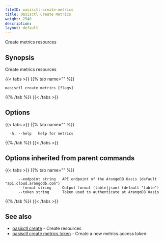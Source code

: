 ```yaml
---
fileID: oasisctl-create-metrics
title: Oasisctl Create Metrics
weight: 2540
description: 
layout: default
---
```

Create metrics resources

## Synopsis

Create metrics resources

{{< tabs >}}
{{% tab name="" %}}
```
oasisctl create metrics [flags]
```
{{% /tab %}}
{{< /tabs >}}

## Options

{{< tabs >}}
{{% tab name="" %}}
```
  -h, --help   help for metrics
```
{{% /tab %}}
{{< /tabs >}}

## Options inherited from parent commands

{{< tabs >}}
{{% tab name="" %}}
```
      --endpoint string   API endpoint of the ArangoDB Oasis (default "api.cloud.arangodb.com")
      --format string     Output format (table|json) (default "table")
      --token string      Token used to authenticate at ArangoDB Oasis
```
{{% /tab %}}
{{< /tabs >}}

## See also

* [oasisctl create]()	 - Create resources
* [oasisctl create metrics token](oasisctl-create-metrics-token)	 - Create a new metrics access token

